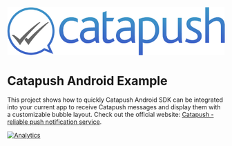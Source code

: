 [![image](https://raw.githubusercontent.com/Catapush/android-example/master/images/logo.png)](https://www.catapush.com/)

# Catapush Android Example

This project shows how to quickly Catapush Android SDK can be integrated into your current app to receive Catapush messages and display them with a customizable bubble layout. Check out the official website: [Catapush - reliable push notification service](http://www.catapush.com).




[![Analytics](https://ga-beacon.appspot.com/UA-60582915-4/android-example/readme)](https://github.com/igrigorik/ga-beacon)

